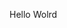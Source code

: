 Hello Wolrd


































































































































































































































































































































































































































































































































































































































































































































































































































































































































































































































































































































































